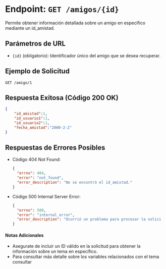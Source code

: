 # Endpoint: `GET /amigos/{id}`

Permite obtener información detallada sobre un amigo en específico mediante un id_amistad.

## Parámetros de URL
- `{id}` (obligatorio): Identificador único del amigo que se desea recuperar.

## Ejemplo de Solicitud
```http
GET /amigo/1
```

## Respuesta Exitosa (Código 200 OK)
```json
{
    "id_amistad":1,
    "id_usuario1":1,
    "id_usuario2":1,
    "fecha_amistad":"2000-2-2"
}
```

## Respuestas de Errores Posibles
- Código 404 Not Found:

  ```json
  {
    "errno": 404,
    "error": "not_found",
    "error_description": "No se encontró el id_amistad."
  }
  ```

- Código 500 Internal Server Error:
  ```json
  {
    "errno": 500,
    "error": "internal_error",
    "error_description": "Ocurrió un problema para procesar la solicitud"
  }
  ``` 

#### Notas Adicionales

- Asegurate de incluir un ID válido en la solicitud para obtener la información
  sobre un tema en específico.
- Para consultar más detalle sobre los variables relacionados con el tema consultar
